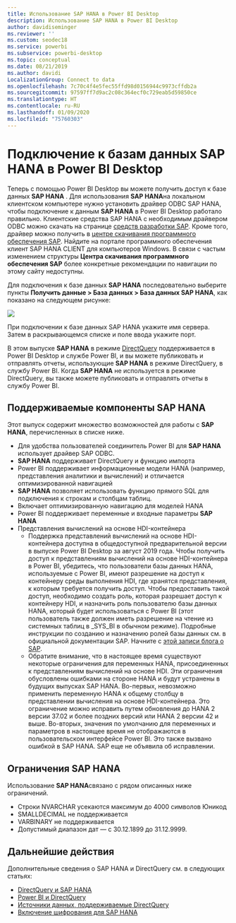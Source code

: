 ```yaml
---
title: Использование SAP HANA в Power BI Desktop
description: Использование SAP HANA в Power BI Desktop
author: davidiseminger
ms.reviewer: ''
ms.custom: seodec18
ms.service: powerbi
ms.subservice: powerbi-desktop
ms.topic: conceptual
ms.date: 08/21/2019
ms.author: davidi
LocalizationGroup: Connect to data
ms.openlocfilehash: 7c70c4f4e5fec55ffd98d0156944c9973cffdb2a
ms.sourcegitcommit: 97597ff7d9ac2c08c364ecf0c729eab5d59850ce
ms.translationtype: HT
ms.contentlocale: ru-RU
ms.lasthandoff: 01/09/2020
ms.locfileid: "75760303"
---
```

# <a name="connect-to-sap-hana-databases-in-power-bi-desktop"></a>Подключение к базам данных SAP HANA в Power BI Desktop
Теперь с помощью Power BI Desktop вы можете получить доступ к базе данных **SAP HANA** . Для использования **SAP HANA**на локальном клиентском компьютере нужно установить драйвер ODBC SAP HANA, чтобы подключение к данным **SAP HANA** в Power BI Desktop работало правильно. Клиентские средства SAP HANA с необходимым драйвером ODBC можно скачать на странице [средств разработки SAP](https://tools.hana.ondemand.com/#hanatools). Кроме того, драйвер можно получить в [центре скачивания программного обеспечения SAP](https://support.sap.com/swdc). Найдите на портале программного обеспечения клиент SAP HANA CLIENT для компьютеров Windows. В связи с частым изменением структуры **Центра скачивания программного обеспечения SAP** более конкретные рекомендации по навигации по этому сайту недоступны.

Для подключения к базе данных **SAP HANA** последовательно выберите пункты **Получить данные > База данных > База данных SAP HANA**, как показано на следующем рисунке:

![](media/desktop-sap-hana/sap-hana-1.png)

При подключении к базе данных SAP HANA укажите имя сервера. Затем в раскрывающемся списке и поле ввода укажите порт.

В этом выпуске **SAP HANA** в режиме [DirectQuery](desktop-directquery-sap-hana.md) поддерживается в Power BI Desktop и службе Power BI, и вы можете публиковать и отправлять отчеты, использующие **SAP HANA** в режиме DirectQuery, в службу Power BI. Когда **SAP HANA** не используется в режиме DirectQuery, вы также можете публиковать и отправлять отчеты в службу Power BI.

## <a name="supported-features-for-sap-hana"></a>Поддерживаемые компоненты SAP HANA
Этот выпуск содержит множество возможностей для работы с **SAP HANA**, перечисленных в списке ниже.

* Для удобства пользователей соединитель Power BI для **SAP HANA** использует драйвер SAP ODBC.
* **SAP HANA** поддерживает DirectQuery и функцию импорта
* Power BI поддерживает информационные модели HANA (например, представления аналитики и вычислений) и отличается оптимизированной навигацией
* **SAP HANA** позволяет использовать функцию прямого SQL для подключения к строкам и столбцам таблиц.
* Включает оптимизированную навигацию для моделей HANA
* Power BI поддерживает переменные и входные параметры **SAP HANA**
* Представления вычислений на основе HDI-контейнера
  * Поддержка представлений вычислений на основе HDI-контейнера доступна в общедоступной предварительной версии в выпуске Power BI Desktop за август 2019 года. Чтобы получить доступ к представлениям вычислений на основе HDI-контейнера в Power BI, убедитесь, что пользователи базы данных HANA, используемые с Power BI, имеют разрешение на доступ к контейнеру среды выполнения HDI, где хранятся представления, к которым требуется получить доступ. Чтобы предоставить такой доступ, необходимо создать роль, которая разрешает доступ к контейнеру HDI, и назначить роль пользователю базы данных HANA, который будет использоваться с Power BI (этот пользователь также должен иметь разрешение на чтение из системных таблиц в \_SYS\_BI в обычном режиме). Подробные инструкции по созданию и назначению ролей базы данных см. в официальной документации SAP. Начните с [этой записи блога о SAP](https://blogs.sap.com/2018/01/24/the-easy-way-to-make-your-hdi-container-accessible-to-a-classic-database-user/).
  * Обратите внимание, что в настоящее время существуют некоторые ограничения для переменных HANA, присоединенных к представлениям вычислений на основе HDI. Эти ограничения обусловлены ошибками на стороне HANA и будут устранены в будущих выпусках SAP HANA. Во-первых, невозможно применить переменную HANA к общему столбцу в представлении вычисления на основе HDI-контейнера. Это ограничение можно исправить путем обновления до HANA 2 версии 37.02 и более поздних версий или HANA 2 версии 42 и выше. Во-вторых, значения по умолчанию для переменных и параметров в настоящее время не отображаются в пользовательском интерфейсе Power BI. Это также вызвано ошибкой в SAP HANA. SAP еще не объявила об исправлении.

## <a name="limitations-of-sap-hana"></a>Ограничения SAP HANA
Использование **SAP HANA**связано с рядом описанных ниже ограничений.

* Строки NVARCHAR усекаются максимум до 4000 символов Юникод
* SMALLDECIMAL не поддерживается
* VARBINARY не поддерживается
* Допустимый диапазон дат — с 30.12.1899 до 31.12.9999.


## <a name="next-steps"></a>Дальнейшие действия
Дополнительные сведения о SAP HANA и DirectQuery см. в следующих статьях:

* [DirectQuery и SAP HANA](desktop-directquery-sap-hana.md)
* [Power BI и DirectQuery](desktop-directquery-about.md)
* [Источники данных, поддерживаемые DirectQuery](desktop-directquery-data-sources.md)
* [Включение шифрования для SAP HANA](desktop-sap-hana-encryption.md)


